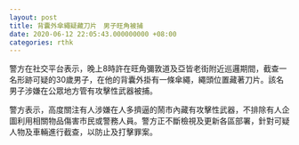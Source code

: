 ```yaml
---
layout: post
title: 背囊外傘繩疑藏刀片　男子旺角被捕
date: 2020-06-12 22:05:43.000000000 +08:00
categories: rthk
---
```


警方在社交平台表示，晚上8時許在旺角彌敦道及亞皆老街附近巡邏期間，截查一名形跡可疑的30歲男子，在他的背囊外掛有一條傘繩，繩頭位置藏著刀片。該名男子涉嫌在公眾地方管有攻擊性武器被捕。

警方表示，高度關注有人涉嫌在人多擠逼的鬧市內藏有攻擊性武器，不排除有人企圖利用相關物品傷害市民或警務人員。警方正不斷檢視及更新各區部署，針對可疑人物及車輛進行截查，以防止及打擊罪案。
